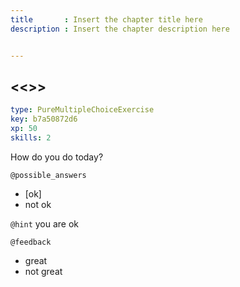 ```yaml
---
title       : Insert the chapter title here
description : Insert the chapter description here


---
```

## <<<New Exercise>>>

```yaml
type: PureMultipleChoiceExercise
key: b7a50872d6
xp: 50
skills: 2
```

How do you do today?

`@possible_answers`
- [ok]
- not ok

`@hint`
you are ok

`@feedback`
- great
- not great

